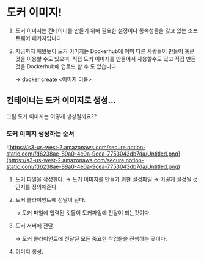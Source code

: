 # 도커 이미지!

1. 도커 이미지는 컨테이너를 만들기 위해 필요한 설정이나 종속성들을 갖고 있는 소프트웨어 패키지입니다.
2. 지금까지 해왔듯이 도커 이미지는 Dockerhub에 이미 다른 사람들이 만들어 놓은것을 이용할 수도 있으며, 직접 도커 이미지를 만들어서 사용할수도 있고 직접 만든것을 Dockerhub에 업로드 할 수 도 있습니다.

    → docker create <이미지 이름>

## 컨테이너는 도커 이미지로 생성...
그럼 도커 이미지는 어떻게 생성될까요??

### 도커 이미지 생성하는 순서

![https://s3-us-west-2.amazonaws.com/secure.notion-static.com/fd6238ae-89a0-4e0a-9cea-7753043db7da/Untitled.png](https://s3-us-west-2.amazonaws.com/secure.notion-static.com/fd6238ae-89a0-4e0a-9cea-7753043db7da/Untitled.png)

1. 도커 파일을 작성한다.
→ 도커 이미지를 만들기 위한 설정파일
→ 어떻게 설정될 것인지를 정의해준다.
2. 도커 클라이언트에 전달이 된다.

    → 도커 파일에 입력된 것들이 도커파일에 전달이 되는것이다.

3. 도커 서버에 전달.

    → 도커 클라이언트에 전달된 모든 중요한 작업들을 진행하는 곳이다.

4. 이미지 생성.
